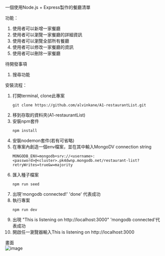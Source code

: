 一個使用Node.js + Express製作的餐廳清單

功能：
1. 使用者可以新增一家餐廳
2. 使用者可以瀏覽一家餐廳的詳細資訊
3. 使用者可以瀏覽全部所有餐廳
4. 使用者可以修改一家餐廳的資訊
5. 使用者可以刪除一家餐廳

待開發事項
1. 搜尋功能

安裝流程：
1. 打開terminal, clone此專案
    ```
    git clone https://github.com/alvinkane/A1-restaurantList.git
    ```
2. 移到存取的資料夾(A1-restaurantList)
3. 安裝npm套件
    ```
    npm install
    ```
4. 安裝nodemon套件(若有可省略)
5. 在專案內創造一個env檔案，並在其中輸入MongoDV connection string
    ```
    MONGODB_ENV=mongodb+srv://<username>:<password>@<cluster>.pk4dwnp.mongodb.net/restaurant-list?retryWrites=true&w=majority
    ```
5. 匯入種子檔案
    ```
    npm run seed
    ```
6. 出現'mongodb connected!' 'done' 代表成功
5. 執行專案
    ```
    npm run dev
    ```
6. 出現 "This is listening on http://localhost:3000" 'mongodb connected'代表成功
7. 開啟任一瀏覽器輸入This is listening on http://localhost:3000

畫面  
![image](/image/view.png)
